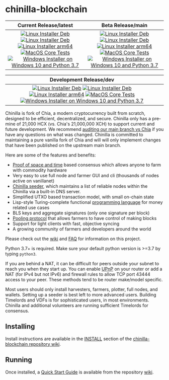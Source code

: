 # chinilla-blockchain

| Current Release/latest | Beta Release/main |
|         :---:          |          :---:         |
| [![Linux Installer Deb](https://github.com/Chinilla/chinilla-blockchain/actions/workflows/build-linux-installer-deb.yml/badge.svg?branch=latest)](https://github.com/Chinilla/chinilla-blockchain/actions/workflows/build-linux-installer-deb.yml) [![Linux Installer Deb](https://github.com/Chinilla/chinilla-blockchain/actions/workflows/build-linux-installer-rpm.yml/badge.svg?branch=latest)](https://github.com/Chinilla/chinilla-blockchain/actions/workflows/build-linux-installer-rpm.yml) [![Linux Installer arm64](https://github.com/Chinilla/chinilla-blockchain/actions/workflows/build-linux-arm64-installer.yml/badge.svg?branch=latest)](https://github.com/Chinilla/chinilla-blockchain/actions/workflows/build-linux-arm64-installer.yml) [![MacOS Core Tests](https://github.com/Chinilla/chinilla-blockchain/actions/workflows/build-macos-installer.yml/badge.svg?branch=latest)](https://github.com/Chinilla/chinilla-blockchain/actions/workflows/build-macos-installer.yml) [![Windows Installer on Windows 10 and Python 3.7](https://github.com/Chinilla/chinilla-blockchain/actions/workflows/build-windows-installer.yml/badge.svg?branch=latest)](https://github.com/Chinilla/chinilla-blockchain/actions/workflows/build-windows-installer.yml) | [![Linux Installer Deb](https://github.com/Chinilla/chinilla-blockchain/actions/workflows/build-linux-installer-deb.yml/badge.svg)](https://github.com/Chinilla/chinilla-blockchain/actions/workflows/build-linux-installer-deb.yml) [![Linux Installer Deb](https://github.com/Chinilla/chinilla-blockchain/actions/workflows/build-linux-installer-rpm.yml/badge.svg)](https://github.com/Chinilla/chinilla-blockchain/actions/workflows/build-linux-installer-rpm.yml) [![Linux Installer arm64](https://github.com/Chinilla/chinilla-blockchain/actions/workflows/build-linux-arm64-installer.yml/badge.svg)](https://github.com/Chinilla/chinilla-blockchain/actions/workflows/build-linux-arm64-installer.yml) [![MacOS Core Tests](https://github.com/Chinilla/chinilla-blockchain/actions/workflows/build-macos-installer.yml/badge.svg)](https://github.com/Chinilla/chinilla-blockchain/actions/workflows/build-macos-installer.yml) [![Windows Installer on Windows 10 and Python 3.7](https://github.com/Chinilla/chinilla-blockchain/actions/workflows/build-windows-installer.yml/badge.svg)](https://github.com/Chinilla/chinilla-blockchain/actions/workflows/build-windows-installer.yml) |

| Development Release/dev |  |
|         :---:          |          :---:         |
| [![Linux Installer Deb](https://github.com/Chinilla/chinilla-blockchain/actions/workflows/build-linux-installer-deb.yml/badge.svg?branch=dev)](https://github.com/Chinilla/chinilla-blockchain/actions/workflows/build-linux-installer-deb.yml) [![Linux Installer Deb](https://github.com/Chinilla/chinilla-blockchain/actions/workflows/build-linux-installer-rpm.yml/badge.svg?branch=dev)](https://github.com/Chinilla/chinilla-blockchain/actions/workflows/build-linux-installer-rpm.yml) [![Linux Installer arm64](https://github.com/Chinilla/chinilla-blockchain/actions/workflows/build-linux-arm64-installer.yml/badge.svg?branch=dev)](https://github.com/Chinilla/chinilla-blockchain/actions/workflows/build-linux-arm64-installer.yml) [![MacOS Core Tests](https://github.com/Chinilla/chinilla-blockchain/actions/workflows/build-macos-installer.yml/badge.svg?branch=dev)](https://github.com/Chinilla/chinilla-blockchain/actions/workflows/build-macos-installer.yml) [![Windows Installer on Windows 10 and Python 3.7](https://github.com/Chinilla/chinilla-blockchain/actions/workflows/build-windows-installer.yml/badge.svg?branch=dev)](https://github.com/Chinilla/chinilla-blockchain/actions/workflows/build-windows-installer.yml) |  |

Chinilla is fork of Chia, a modern cryptocurrency built from scratch, designed to be efficient, decentralized, and secure. Chinilla only has a pre-mine of 21,000 HCX (vs. Chia's 21,000,000 XCH) to support current and future development.  We recommend [auditing our main branch vs Chia](https://github.com/Chia-Network/chia-blockchain/compare/main...Chinilla:main) if you have any questions on what was changed.  Chinilla is committed to maintaining a pure vanilla fork of Chia and will will only implement changes that have been published on the upstream main branch.

Here are some of the features and benefits:
* [Proof of space and time](https://docs.google.com/document/d/1tmRIb7lgi4QfKkNaxuKOBHRmwbVlGL4f7EsBDr_5xZE/edit) based consensus which allows anyone to farm with commodity hardware
* Very easy to use full node and farmer GUI and cli (thousands of nodes active on vanillanet)
* [Chinilla seeder](https://github.com/Chinilla/chinilla-blockchain/wiki/Chinilla-Seeder-User-Guide), which maintains a list of reliable nodes within the Chinilla via a built-in DNS server.
* Simplified UTXO based transaction model, with small on-chain state
* Lisp-style Turing-complete functional [programming language](https://chinillalisp.com/) for money related use cases
* BLS keys and aggregate signatures (only one signature per block)
* [Pooling protocol](https://github.com/Chinilla/chinilla-blockchain/wiki/Pooling-User-Guide) that allows farmers to have control of making blocks
* Support for light clients with fast, objective syncing
* A growing community of farmers and developers around the world

Please check out the [wiki](https://github.com/Chinilla/chinilla-blockchain/wiki)
and [FAQ](https://github.com/Chinilla/chinilla-blockchain/wiki/FAQ) for
information on this project.

Python 3.7+ is required. Make sure your default python version is >=3.7
by typing `python3`.

If you are behind a NAT, it can be difficult for peers outside your subnet to
reach you when they start up. You can enable
[UPnP](https://www.homenethowto.com/ports-and-nat/upnp-automatic-port-forward/)
on your router or add a NAT (for IPv4 but not IPv6) and firewall rules to allow
TCP port 43444 access to your peer.
These methods tend to be router make/model specific.

Most users should only install harvesters, farmers, plotter, full nodes, and wallets.
Setting up a seeder is best left to more advanced users.
Building Timelords and VDFs is for sophisticated users, in most environments.
Chinilla and additional volunteers are running sufficient Timelords
for consensus.

## Installing

Install instructions are available in the
[INSTALL](https://github.com/Chinilla/chinilla-blockchain/wiki/INSTALL)
section of the
[chinilla-blockchain repository wiki](https://github.com/Chinilla/chinilla-blockchain/wiki).

## Running

Once installed, a
[Quick Start Guide](https://github.com/Chinilla/chinilla-blockchain/wiki/Quick-Start-Guide)
is available from the repository
[wiki](https://github.com/Chinilla/chinilla-blockchain/wiki).
